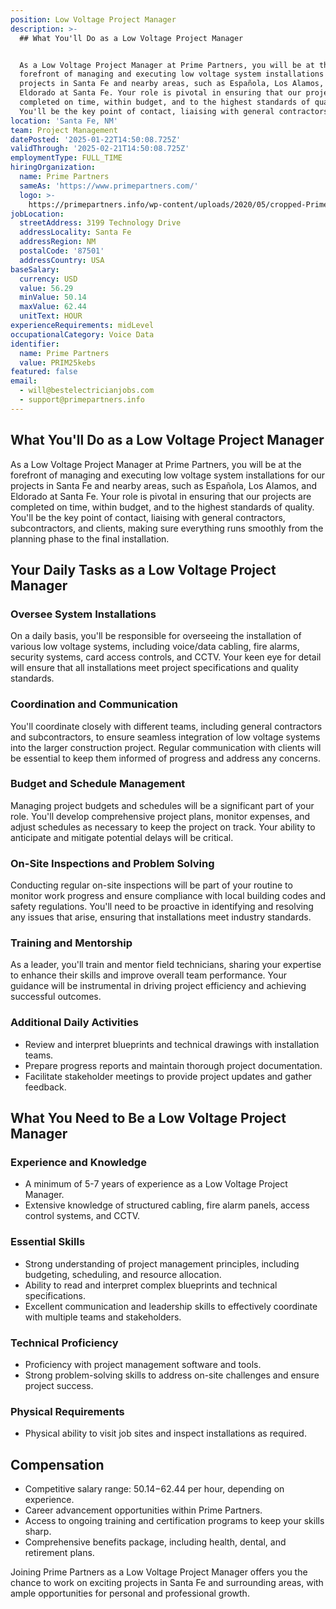 ```yaml
---
position: Low Voltage Project Manager
description: >-
  ## What You'll Do as a Low Voltage Project Manager


  As a Low Voltage Project Manager at Prime Partners, you will be at the
  forefront of managing and executing low voltage system installations for our
  projects in Santa Fe and nearby areas, such as Española, Los Alamos, and
  Eldorado at Santa Fe. Your role is pivotal in ensuring that our projects are
  completed on time, within budget, and to the highest standards of quality.
  You'll be the key point of contact, liaising with general contractors, subc...
location: 'Santa Fe, NM'
team: Project Management
datePosted: '2025-01-22T14:50:08.725Z'
validThrough: '2025-02-21T14:50:08.725Z'
employmentType: FULL_TIME
hiringOrganization:
  name: Prime Partners
  sameAs: 'https://www.primepartners.com/'
  logo: >-
    https://primepartners.info/wp-content/uploads/2020/05/cropped-Prime-Partners-Logo-NO-BG-1.png
jobLocation:
  streetAddress: 3199 Technology Drive
  addressLocality: Santa Fe
  addressRegion: NM
  postalCode: '87501'
  addressCountry: USA
baseSalary:
  currency: USD
  value: 56.29
  minValue: 50.14
  maxValue: 62.44
  unitText: HOUR
experienceRequirements: midLevel
occupationalCategory: Voice Data
identifier:
  name: Prime Partners
  value: PRIM25kebs
featured: false
email:
  - will@bestelectricianjobs.com
  - support@primepartners.info
---
```




## What You'll Do as a Low Voltage Project Manager

As a Low Voltage Project Manager at Prime Partners, you will be at the forefront of managing and executing low voltage system installations for our projects in Santa Fe and nearby areas, such as Española, Los Alamos, and Eldorado at Santa Fe. Your role is pivotal in ensuring that our projects are completed on time, within budget, and to the highest standards of quality. You'll be the key point of contact, liaising with general contractors, subcontractors, and clients, making sure everything runs smoothly from the planning phase to the final installation.

## Your Daily Tasks as a Low Voltage Project Manager

### Oversee System Installations

On a daily basis, you'll be responsible for overseeing the installation of various low voltage systems, including voice/data cabling, fire alarms, security systems, card access controls, and CCTV. Your keen eye for detail will ensure that all installations meet project specifications and quality standards.

### Coordination and Communication

You'll coordinate closely with different teams, including general contractors and subcontractors, to ensure seamless integration of low voltage systems into the larger construction project. Regular communication with clients will be essential to keep them informed of progress and address any concerns.

### Budget and Schedule Management

Managing project budgets and schedules will be a significant part of your role. You'll develop comprehensive project plans, monitor expenses, and adjust schedules as necessary to keep the project on track. Your ability to anticipate and mitigate potential delays will be critical.

### On-Site Inspections and Problem Solving

Conducting regular on-site inspections will be part of your routine to monitor work progress and ensure compliance with local building codes and safety regulations. You'll need to be proactive in identifying and resolving any issues that arise, ensuring that installations meet industry standards.

### Training and Mentorship

As a leader, you'll train and mentor field technicians, sharing your expertise to enhance their skills and improve overall team performance. Your guidance will be instrumental in driving project efficiency and achieving successful outcomes.

### Additional Daily Activities

- Review and interpret blueprints and technical drawings with installation teams.
- Prepare progress reports and maintain thorough project documentation.
- Facilitate stakeholder meetings to provide project updates and gather feedback.

## What You Need to Be a Low Voltage Project Manager

### Experience and Knowledge

- A minimum of 5-7 years of experience as a Low Voltage Project Manager.
- Extensive knowledge of structured cabling, fire alarm panels, access control systems, and CCTV.

### Essential Skills

- Strong understanding of project management principles, including budgeting, scheduling, and resource allocation.
- Ability to read and interpret complex blueprints and technical specifications.
- Excellent communication and leadership skills to effectively coordinate with multiple teams and stakeholders.

### Technical Proficiency

- Proficiency with project management software and tools.
- Strong problem-solving skills to address on-site challenges and ensure project success.

### Physical Requirements

- Physical ability to visit job sites and inspect installations as required.

## Compensation

- Competitive salary range: $50.14-$62.44 per hour, depending on experience.
- Career advancement opportunities within Prime Partners.
- Access to ongoing training and certification programs to keep your skills sharp.
- Comprehensive benefits package, including health, dental, and retirement plans.

Joining Prime Partners as a Low Voltage Project Manager offers you the chance to work on exciting projects in Santa Fe and surrounding areas, with ample opportunities for personal and professional growth.